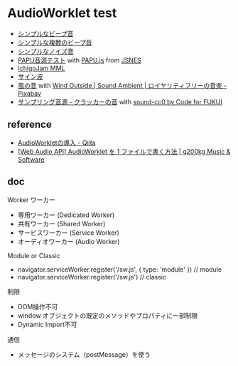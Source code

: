 # AudioWorklet test

- [シンプルなビープ音](https://code4fukui.github.io/audioworklet-test/beep.html)
- [シンプルな複数のビープ音](https://code4fukui.github.io/audioworklet-test/beeps.html)
- [シンプルなノイズ音](https://code4fukui.github.io/audioworklet-test/noise.html)
- [PAPU音源テスト](https://code4fukui.github.io/audioworklet-test/papu.html) with [PAPU.js](https://github.com/taisukef/jsnes/blob/master/src/papu.js) from [JSNES](https://github.com/taisukef/jsnes)
- [IchigoJam MML](https://code4fukui.github.io/audioworklet-test/mml.html)
- [サイン波](https://code4fukui.github.io/audioworklet-test/sine.html)
- [風の音](https://code4fukui.github.io/audioworklet-test/wind.html) with [Wind Outside | Sound Ambient | ロイヤリティフリーの音楽 - Pixabay](https://pixabay.com/ja/sound-effects/wind-outside-sound-ambient-141989/)
- [サンプリング音源 - クラッカーの音](https://code4fukui.github.io/audioworklet-test/samples.html) with [sound-cc0 by Code for FUKUI](https://github.com/code4fukui/sound-cc0)

## reference

- [AudioWorkletの導入 - Qiita](https://qiita.com/ryoyakawai/items/1160586653330ccbf4a4)
- [[Web Audio API] AudioWorklet を 1 ファイルで書く方法 | g200kg Music & Software](https://www.g200kg.com/archives/2019/01/audioworklet-1.html)

## doc

Worker ワーカー
- 専用ワーカー (Dedicated Worker)
- 共有ワーカー (Shared Worker)
- サービスワーカー (Service Worker)
- オーディオワーカー (Audio Worker)

Module or Classic
- navigator.serviceWorker.register('/sw.js', { type: 'module' }) // module
- navigator.serviceWorker.register('/sw.js') // classic

制限
- DOM操作不可
- window オブジェクトの既定のメソッドやプロパティに一部制限
- Dynamic Import不可

通信
- メッセージのシステム（postMessage）を使う
